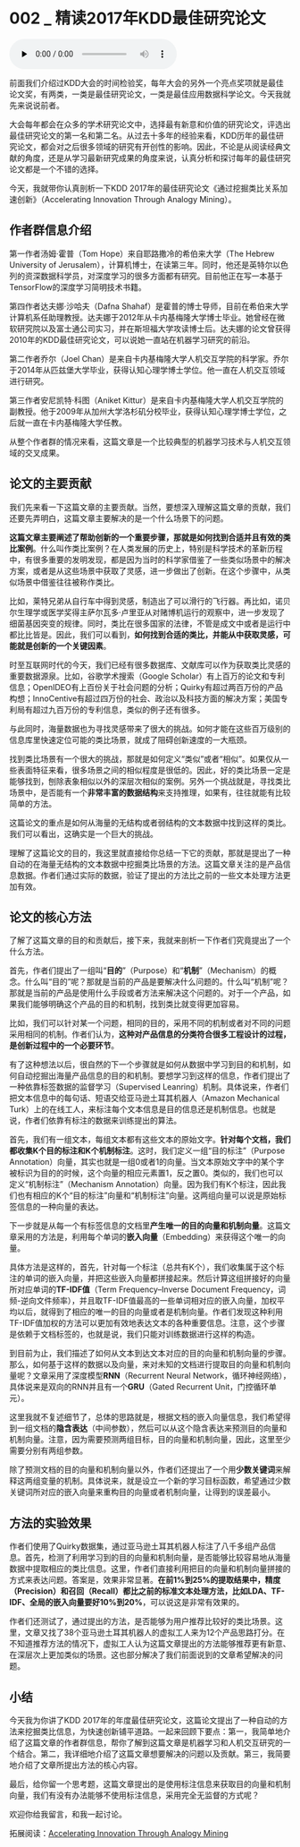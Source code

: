 # 002 _ 精读2017年KDD最佳研究论文

<audio id="audio" title="002 | 精读2017年KDD最佳研究论文" controls="" preload="none"><source id="mp3" src="https://static001.geekbang.org/resource/audio/dc/75/dcd0d2117a91b5d1d79a389c57800a75.mp3"></audio>

前面我们介绍过KDD大会的时间检验奖，每年大会的另外一个亮点奖项就是最佳论文奖，有两类，一类是最佳研究论文，一类是最佳应用数据科学论文。今天我就先来说说前者。

大会每年都会在众多的学术研究论文中，选择最有新意和价值的研究论文，评选出最佳研究论文的第一名和第二名。从过去十多年的经验来看，KDD历年的最佳研究论文，都会对之后很多领域的研究有开创性的影响。因此，不论是从阅读经典文献的角度，还是从学习最新研究成果的角度来说，认真分析和探讨每年的最佳研究论文都是一个不错的选择。

今天，我就带你认真剖析一下KDD 2017年的最佳研究论文《通过挖掘类比关系加速创新》（Accelerating Innovation Through Analogy Mining）。

## 作者群信息介绍

第一作者汤姆·霍普（Tom Hope）来自耶路撒冷的希伯来大学（The Hebrew University of Jerusalem），计算机博士，在读第三年。同时，他还是英特尔以色列的资深数据科学员，对深度学习的很多方面都有研究。目前他正在写一本基于TensorFlow的深度学习简明技术书籍。

第四作者达夫娜·沙哈夫（Dafna Shahaf）是霍普的博士导师，目前在希伯来大学计算机系任助理教授。达夫娜于2012年从卡内基梅隆大学博士毕业。她曾经在微软研究院以及富士通公司实习，并在斯坦福大学攻读博士后。达夫娜的论文曾获得2010年的KDD最佳研究论文，可以说她一直站在机器学习研究的前沿。

第二作者乔尔（Joel Chan）是来自卡内基梅隆大学人机交互学院的科学家。乔尔于2014年从匹兹堡大学毕业，获得认知心理学博士学位。他一直在人机交互领域进行研究。

第三作者安尼凯特·科图（Aniket Kittur）是来自卡内基梅隆大学人机交互学院的副教授。他于2009年从加州大学洛杉矶分校毕业，获得认知心理学博士学位，之后就一直在卡内基梅隆大学任教。

从整个作者群的情况来看，这篇文章是一个比较典型的机器学习技术与人机交互领域的交叉成果。

## 论文的主要贡献

我们先来看一下这篇文章的主要贡献。当然，要想深入理解这篇文章的贡献，我们还要先弄明白，这篇文章主要解决的是一个什么场景下的问题。

**这篇文章主要阐述了帮助创新的一个重要步骤，那就是如何找到合适并且有效的类比案例**。什么叫作类比案例？在人类发展的历史上，特别是科学技术的革新历程中，有很多重要的发明发现，都是因为当时的科学家借鉴了一些类似场景中的解决方案，或者是从这些场景中获取了灵感，进一步做出了创新。在这个步骤中，从类似场景中借鉴往往被称作类比。

比如，莱特兄弟从自行车中得到灵感，制造出了可以滑行的飞行器。再比如，诺贝尔生理学或医学奖得主萨尔瓦多·卢里亚从对赌博机运行的观察中，进一步发现了细菌基因突变的规律。同时，类比在很多国家的法律，不管是成文中或者是运行中都比比皆是。因此，我们可以看到，**如何找到合适的类比，并能从中获取灵感，可能就是创新的一个关键因素**。

时至互联网时代的今天，我们已经有很多数据库、文献库可以作为获取类比灵感的重要数据源泉。比如，谷歌学术搜索（Google Scholar）有上百万的论文和专利信息；OpenIDEO有上百份关于社会问题的分析；Quirky有超过两百万份的产品构想；InnoCentive有超过四万份的社会、政治以及科技方面的解决方案；美国专利局有超过九百万份的专利信息，类似的例子还有很多。

与此同时，海量数据也为寻找灵感带来了很大的挑战。如何才能在这些百万级别的信息库里快速定位可能的类比场景，就成了阻碍创新速度的一大瓶颈。

找到类比场景有一个很大的挑战，那就是如何定义“类似”或者“相似”。如果仅从一些表面特征来看，很多场景之间的相似程度是很低的。因此，好的类比场景一定是能够找到，刨除表象相似以外的深层次相似的案例。另外一个挑战就是，寻找类比场景中，是否能有一个**非常丰富的数据结构**来支持推理，如果有，往往就能有比较简单的方法。

这篇论文的重点是如何从海量的无结构或者弱结构的文本数据中找到这样的类比。我们可以看出，这确实是一个巨大的挑战。

理解了这篇论文的目的，我这里就直接给你总结一下它的贡献，那就是提出了一种自动的在海量无结构的文本数据中挖掘类比场景的方法。这篇文章关注的是产品信息数据。作者们通过实际的数据，验证了提出的方法比之前的一些文本处理方法更加有效。

## 论文的核心方法

了解了这篇文章的目的和贡献后，接下来，我就来剖析一下作者们究竟提出了一个什么方法。

首先，作者们提出了一组叫“**目的**”（Purpose）和“**机制**”（Mechanism）的概念。什么叫“目的”呢？那就是当前的产品是要解决什么问题的。什么叫“机制”呢？那就是当前的产品是使用什么手段或者方法来解决这个问题的。对于一个产品，如果我们能够明确这个产品的目的和机制，找到类比就变得更加容易。

比如，我们可以针对某一个问题，相同的目的，采用不同的机制或者对不同的问题采用相同的机制。作者们认为，**这种对产品信息的分类符合很多工程设计的过程，是创新过程中的一个必要环节**。

有了这种想法以后，很自然的下一个步骤就是如何从数据中学习到目的和机制，如何自动挖掘出海量产品信息的目的和机制。要想学习到这样的信息，作者们提出了一种依靠标签数据的监督学习（Supervised Leanring）机制。具体说来，作者们把文本信息中的每句话、短语交给亚马逊土耳其机器人（Amazon Mechanical Turk）上的在线工人，来标注每个文本信息是目的信息还是机制信息。也就是说，作者们依靠有标注的数据来训练提出的算法。

首先，我们有一组文本，每组文本都有这些文本的原始文字。**针对每个文档，我们都收集K个目的标注和K个机制标注**。这时，我们定义一组“目的标注”（Purpose Annotation）向量，其实也就是一组0或者1的向量。当文本原始文字中的某个字被标识为目的的时候，这个向量的相应元素置1，反之置0。类似的，我们也可以定义“机制标注”（Mechanism Annotation）向量。因为我们有K个标注，因此我们也有相应的K个“目的标注”向量和“机制标注”向量。这两组向量可以说是原始标签信息的一种向量的表达。

下一步就是从每一个有标签信息的文档里**产生唯一的目的向量和机制向量**。这篇文章采用的方法是，利用每个单词的**嵌入向量**（Embedding）来获得这个唯一的向量。

具体方法是这样的，首先，针对每一个标注（总共有K个），我们收集属于这个标注的单词的嵌入向量，并把这些嵌入向量都拼接起来。然后计算这组拼接好的向量所对应单词的**TF-IDF值**（Term Frequency–Inverse Document Frequency，词频-逆向文件频率），并且取TF-IDF值最高的一些单词相对应的嵌入向量，加权平均以后，就得到了相应的唯一的目的向量或者是机制向量。作者们发现这种利用TF-IDF值加权的方法可以更加有效地表达文本的各种重要信息。注意，这个步骤是依赖于文档标签的，也就是说，我们只能对训练数据进行这样的构造。

到目前为止，我们描述了如何从文本到达文本对应的目的向量和机制向量的步骤。那么，如何基于这样的数据以及向量，来对未知的文档进行提取目的向量和机制向量呢？文章采用了深度模型**RNN**（Recurrent Neural Network，循环神经网络），具体说来是双向的RNN并且有一个**GRU**（Gated Recurrent Unit，门控循环单元）。

这里我就不复述细节了，总体的思路就是，根据文档的嵌入向量信息，我们希望得到一组文档的**隐含表达**（中间参数），然后可以从这个隐含表达来预测目的向量和机制向量。注意，因为需要预测两组目标，目的向量和机制向量，因此，这里至少需要分别有两组参数。

除了预测文档的目的向量和机制向量以外，作者们还提出了一个用**少数关键词**来解释这两组变量的机制。具体说来，就是设立一个新的学习目标函数，希望通过少数关键词所对应的嵌入向量来重构目的向量或者机制向量，让得到的误差最小。

## 方法的实验效果

作者们使用了Quirky数据集，通过亚马逊土耳其机器人标注了八千多组产品信息。首先，检测了利用学习到的目的向量和机制向量，是否能够比较容易地从海量数据中提取相应的类比信息。这里，作者们直接利用把目的向量和机制向量拼接的方式来表达问题。答案是，效果非常显著。**在前1%到25%的提取结果中，精度（Precision）和召回（Recall）都比之前的标准文本处理方法，比如LDA、TF-IDF、全局的嵌入向量要好10%到20%**，可以说这是非常有效果的。

作者们还测试了，通过提出的方法，是否能够为用户推荐比较好的类比场景。这里，文章又找了38个亚马逊土耳其机器人的虚拟工人来为12个产品思路打分。在不知道推荐方法的情况下，虚拟工人认为这篇文章提出的方法能够推荐更有新意、在深层次上更加类似的场景。这也部分解决了我们前面说到的文章希望解决的问题。

## 小结

今天我为你讲了KDD 2017年的年度最佳研究论文，这篇论文提出了一种自动的方法来挖掘类比信息，为快速创新铺平道路。一起来回顾下要点：第一，我简单地介绍了这篇文章的作者群信息，帮你了解到这篇文章是机器学习和人机交互研究的一个结合。第二，我详细地介绍了这篇文章想要解决的问题以及贡献。第三，我简要地介绍了文章所提出方法的核心内容。

最后，给你留一个思考题，这篇文章提出的是使用标注信息来获取目的向量和机制向量，我们有没有办法能够不使用标注信息，采用完全无监督的方式呢？

欢迎你给我留言，和我一起讨论。

拓展阅读：[Accelerating Innovation Through Analogy Mining](http://www.hyadatalab.com/papers/analogy-kdd17.pdf)


